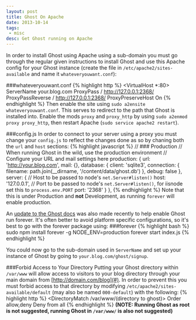 ```yaml
---
layout: post
title: Ghost On Apache
date: 2013-10-14
tags:
 - misc
desc: Get Ghost running on Apache
---
```


In order to install Ghost using Apache using a sub-domain you must go through
the regular given instructions to install Ghost and use this Apache config for
your Ghost instance (create the file in `/etc/apache2/sites-available` and name
it `whateveryouwant.conf`):

###whateveryouwant.conf
{% highlight http %}
<VirtualHost *:80>
    ServerName your.blog.com
    ProxyPass / http://127.0.0.1:2368/
    ProxyPassReverse / http://127.0.0.1:2368/
    ProxyPreserveHost On
</VirtualHost>
{% endhighlight %}
Then enable the site using `sudo a2ensite whateveryouwant.conf`. This serves to 
redirect to the path that Ghost is installed into. Enable the mods `proxy` and 
`proxy_http` by using `sudo a2enmod proxy proxy_http`, then restart Apache 
(`sudo service apache2 restart`).

###config.js
In order to connect to your server using a proxy you must change your
`config.js` to reflect the changes done as so by chaning both the `url` and
`host` sections:
{% highlight javascript %}
    // ### Production
    // When running Ghost in the wild, use the production environment
    // Configure your URL and mail settings here
    production: {
        url: 'http://your.blog.com',
        mail: {},
        database: {
            client: 'sqlite3',
            connection: {
                filename: path.join(__dirname, '/content/data/ghost.db')
            },
            debug: false
        },
        server: {
            // Host to be passed to node's `net.Server#listen()`
            host: '127.0.0.1',
            // Port to be passed to node's `net.Server#listen()`, for iisnode set this to `process.env.PORT`
            port: '2368'
        }
    },
{% endhighlight %}
Note that this is under Production and **not** Development, as running
`forever` will enable production.

An [update to the Ghost docs](http://docs.ghost.org/installation/deploy/) was
also made recently to help enable Ghost run forever. It's often better to avoid
platform specific configurations, so it's best to go with the forever package
using:
###forever
{% highlight bash %}
sudo npm install forever -g
NODE_ENV=production forever start index.js
{% endhighlight %}

You could now go to the sub-domain used in `ServerName` and set up your instance
of Ghost by going to `your.blog.com/ghost/signup`.

###Forbid Access to Your Directory
Putting your Ghost directory within `/var/www` will allow access to visitors to
your blog directory through your main domain from [http://domain.com/blog](#).
In order to prevent this you must forbid access to that directory by modifying
`/etc/apache2/sites-available/default` (may also be named `000-default`) with
the following:
{% highlight http %}
<DirectoryMatch /var/www/(directory to ghost)>
    Order allow,deny
    Deny from all
</DirectoryMatch>
{% endhighlight %}
**(NOTE: Running Ghost as root is not suggested, running Ghost in `/var/www/`
is also not suggested)**
